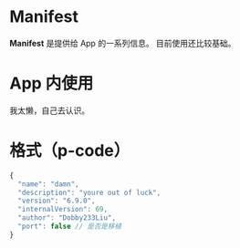 # Manifest
**Manifest** 是提供给 App 的一系列信息。
目前使用还比较基础。
# App 内使用
我太懒，自己去认识。
# 格式（p-code）
```javascript
{
  "name": "damn",
  "description": "youre out of luck",
  "version": "6.9.0",
  "internalVersion": 69,
  "author": "Dobby233Liu",
  "port": false // 是否是移植
}
```
